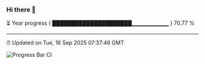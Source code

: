 ### Hi there 👋

⏳ Year progress { █████████████████████▁▁▁▁▁▁▁▁▁ } 70.77 %

---

⏰ Updated on Tue, 16 Sep 2025 07:37:46 GMT

![Progress Bar CI](https://github.com/IshwaranRudhara/GIT-ACTION/workflows/Progress%20Bar%20CI/badge.svg)
